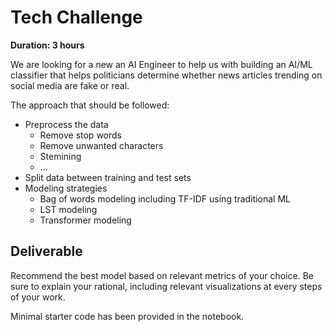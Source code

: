 # Tech Challenge

**Duration: 3 hours**

We are looking for a new an AI Engineer to help us with building an AI/ML classifier that helps politicians determine whether news articles trending on social media are fake or real.

The approach that should be followed:

- Preprocess the data
    - Remove stop words
    - Remove unwanted characters
    - Stemining
    - ...
- Split data between training and test sets
- Modeling strategies
    - Bag of words modeling including TF-IDF using traditional ML
    - LST modeling
    - Transformer modeling

## Deliverable

Recommend the best model based on relevant metrics of your choice. Be sure to explain your rational, including relevant visualizations at every steps of your work.

Minimal starter code has been provided in the notebook. 